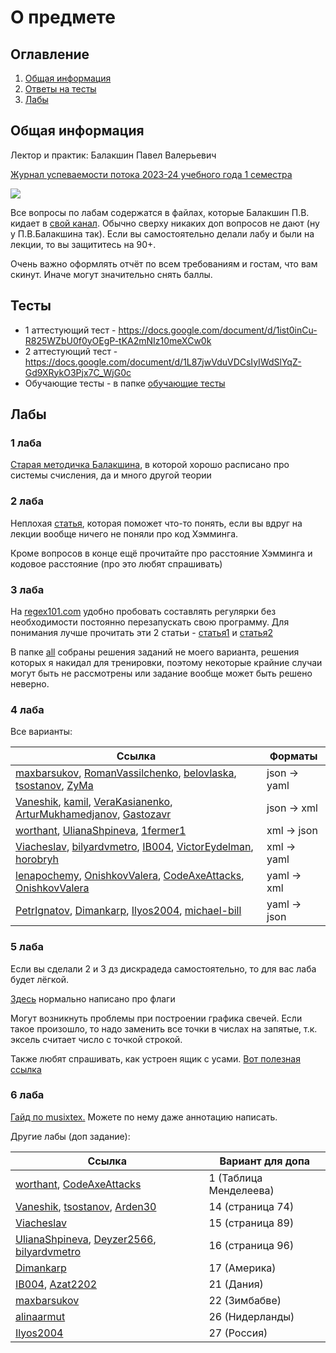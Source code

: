 # О предмете

## Оглавление

1. [Общая информация](#info)
2. [Ответы на тесты](#tests)
3. [Лабы](#labs)

## Общая информация <a name="info"></a>

Лектор и практик: Балакшин Павел Валерьевич

[Журнал успеваемости потока 2023-24 учебного года 1 семестра](https://docs.google.com/spreadsheets/d/1wYEDRJ5vYFfdKEqnAgb2tig-lnDwJK1-Lu-DUbmd23s)

![](https://i.imgur.com/M7oFGH8.jpg)

Все вопросы по лабам содержатся в файлах, которые Балакшин П.В. кидает в [свой канал](https://t.me/balakshin_students).
Обычно сверху никаких доп вопросов не дают (ну у П.В.Балакшина так). Если вы самостоятельно делали лабу и были на
лекции, то вы защититесь на 90+.

Очень важно оформлять отчёт по всем требованиям и гостам, что вам скинут. Иначе могут значительно снять баллы.

## Тесты <a name="tests"></a>

- 1 аттестующий тест - https://docs.google.com/document/d/1ist0inCu-R825WZbU0f0yOEgP-tKA2mNIz10meXCw0k
- 2 аттестующий тест - https://docs.google.com/document/d/1L87jwVduVDCsIyIWdSlYqZ-Gd9XRykO3Pjx7C_WjG0c
- Обучающие тесты - в папке [обучающие тесты](Обучающие%20тесты/)

## Лабы <a name="labs"></a>

### 1 лаба

[Старая методичка Балакшина](https://docs.yandex.ru/docs/view?tm=1694445050&tld=ru&lang=ru&name=%D0%9C%D0%B5%D1%82%D0%BE%D0%B4%D0%B8%D1%87%D0%BA%D0%B0.pdf&text=%D0%B0%D0%BB%D0%B3%D0%BE%D1%80%D0%B8%D1%82%D0%BC%20%D0%BF%D0%B5%D1%80%D0%B5%D0%B2%D0%BE%D0%B4%D0%B0%20%D0%B8%D0%B7%20%D1%81%D1%81%20%D0%B1%D0%B5%D1%80%D0%B3%D0%BC%D0%B0%D0%BD%D0%B0%20%D0%B2%2010&url=https%3A%2F%2Fpicloud.pw%2Fmedia%2Fresources%2Fposts%2F2018%2F02%2F19%2F%25D0%259C%25D0%25B5%25D1%2582%25D0%25BE%25D0%25B4%25D0%25B8%25D1%2587%25D0%25BA%25D0%25B0.pdf&lr=2&mime=pdf&l10n=ru&sign=4eeea649ee3954b1a7d05cb29f02a3cc&keyno=0&nosw=1&serpParams=tm%3D1694445050%26tld%3Dru%26lang%3Dru%26name%3D%25D0%259C%25D0%25B5%25D1%2582%25D0%25BE%25D0%25B4%25D0%25B8%25D1%2587%25D0%25BA%25D0%25B0.pdf%26text%3D%25D0%25B0%25D0%25BB%25D0%25B3%25D0%25BE%25D1%2580%25D0%25B8%25D1%2582%25D0%25BC%2B%25D0%25BF%25D0%25B5%25D1%2580%25D0%25B5%25D0%25B2%25D0%25BE%25D0%25B4%25D0%25B0%2B%25D0%25B8%25D0%25B7%2B%25D1%2581%25D1%2581%2B%25D0%25B1%25D0%25B5%25D1%2580%25D0%25B3%25D0%25BC%25D0%25B0%25D0%25BD%25D0%25B0%2B%25D0%25B2%2B10%26url%3Dhttps%253A%2F%2Fpicloud.pw%2Fmedia%2Fresources%2Fposts%2F2018%2F02%2F19%2F%2525D0%25259C%2525D0%2525B5%2525D1%252582%2525D0%2525BE%2525D0%2525B4%2525D0%2525B8%2525D1%252587%2525D0%2525BA%2525D0%2525B0.pdf%26lr%3D2%26mime%3Dpdf%26l10n%3Dru%26sign%3D4eeea649ee3954b1a7d05cb29f02a3cc%26keyno%3D0%26nosw%3D1),
в которой хорошо расписано про системы счисления, да и много другой теории

### 2 лаба

Неплохая [статья](https://habr.com/ru/articles/140611/), которая поможет что-то понять, если вы вдруг на лекции вообще
ничего не поняли про код Хэмминга.

Кроме вопросов в конце ещё прочитайте про расстояние Хэмминга и кодовое расстояние (про это любят спрашивать)

### 3 лаба

На [regex101.com](https://regex101.com/) удобно пробовать составлять регулярки без необходимости постоянно перезапускать
свою программу.
Для понимания лучше прочитать эти 2 статьи - [статья1](https://tproger.ru/translations/regular-expression-python)
и [статья2](https://habr.com/ru/articles/349860/)

В папке [all](Viacheslav/Лабораторные/lab3/all/) собраны решения заданий не моего варианта, решения которых я накидал
для тренировки, поэтому некоторые крайние случаи могут быть не рассмотрены или задание вообще может быть решено неверно.

### 4 лаба

Все варианты:

| Ссылка                                                                                                                                                                                                                                                                                                                                                                                                                                                                                                                                                                                                                                                             | Форматы      |
|--------------------------------------------------------------------------------------------------------------------------------------------------------------------------------------------------------------------------------------------------------------------------------------------------------------------------------------------------------------------------------------------------------------------------------------------------------------------------------------------------------------------------------------------------------------------------------------------------------------------------------------------------------------------|--------------|
| [maxbarsukov](https://github.com/maxbarsukov/itmo/tree/master/1%20%D0%B8%D0%BD%D1%84%D0%BE%D1%80%D0%BC%D0%B0%D1%82%D0%B8%D0%BA%D0%B0/%D0%BB%D0%B0%D0%B1%D0%BE%D1%80%D0%B0%D1%82%D0%BE%D1%80%D0%BD%D1%8B%D0%B5/lab4), [RomanVassilchenko](https://github.com/RomanVassilchenko/ITMO-My-Projects/tree/main/Year-1/Informatics%2C%20%D0%98%D0%BD%D1%84%D0%BE%D1%80%D0%BC%D0%B0%D1%82%D0%B8%D0%BA%D0%B0/lab4), [belovlaska](https://github.com/belovlaska/itmo/tree/main/Informatics/lab4), [tsostanov](https://github.com/MakeCheerfulUpload/laboratornaya-rabota-4-tsostanov), [ZyMa](https://github.com/MakeCheerfulUpload/laboratornaya-rabota-4-ZyMa-2/tree/main) | json -> yaml |
| [Vaneshik](https://github.com/Vaneshik/VT-Labs/tree/main/informatics/lab4), [kamil](https://github.com/pro100kamil/itmo/tree/master/labs/informatics/lab4), [VeraKasianenko](https://github.com/VeraKasianenko/Informatic_SE/tree/716cb1eb0215900c4201700104d779e0db0b8f7a/lab4), [ArturMukhamedjanov](https://github.com/MakeCheerfulUpload/laboratornaya-rabota-4-ArturMukhamedjanov), [Gastozavr](https://github.com/Gastozavr/itmo/tree/main/%D0%98%D0%BD%D1%84%D0%BE%D1%80%D0%BC%D0%B0%D1%82%D0%B8%D0%BA%D0%B0/lab4)                                                                                                                                          | json -> xml  |
| [worthant](https://github.com/worthant/Informatics/tree/main/lab4), [UlianaShpineva](https://github.com/MakeCheerfulUpload/laboratornaya-rabota-4-UlianaShpineva), [1fermer1](https://github.com/MakeCheerfulUpload/laboratornaya-rabota-4-1fermer1)                                                                                                                                                                                                                                                                                                                                                                                                               | xml -> json  |
| [Viacheslav](Viacheslav/Лабораторные/lab4/), [bilyardvmetro](https://github.com/bilyardvmetro/ITMO-System-Application-Software/tree/main/Informatics/Labs/Lab4), [IB004](https://github.com/MakeCheerfulUpload/laboratornaya-rabota-4-IB004), [VictorEydelman](https://github.com/MakeCheerfulUpload/laboratornaya-rabota-4-VictorEydelman), [horobryh](https://github.com/MakeCheerfulUpload/laboratornaya-rabota-4-horobryh)                                                                                                                                                                                                                                     | xml -> yaml  |
| [lenapochemy](https://github.com/MakeCheerfulUpload/laboratornaya-rabota-4-lenapochemy), [OnishkovValera](https://github.com/MakeCheerfulUpload/laboratornaya-rabota-4-OnishkovValera), [CodeAxeAttacks](https://github.com/CodeAxeAttacks/SystemApplicationSoftware-09.03.04-ITMO/tree/main/1st%20stage/%D0%B8%D0%BD%D1%84%D0%BE%D1%80%D0%BC%D0%B0%D1%82%D0%B8%D0%BA%D0%B0/%D0%BB%D0%B0%D0%B1%D1%8B/%D0%BB%D0%B0%D0%B1%D0%B0%204), [OnishkovValera](https://github.com/MakeCheerfulUpload/laboratornaya-rabota-4-OnishkovValera)                                                                                                                                  | yaml -> xml  |
| [PetrIgnatov](https://github.com/PetrIgnatov/InfLab4), [Dimankarp](https://github.com/MakeCheerfulUpload/laboratornaya-rabota-4-Dimankarp), [Ilyos2004](https://github.com/MakeCheerfulUpload/laboratornaya-rabota-4-Ilyos2004), [michael-bill](https://github.com/MakeCheerfulUpload/laboratornaya-rabota-4-michael-bill)                                                                                                                                                                                                                                                                                                                                         | yaml -> json |

### 5 лаба

Если вы сделали 2 и 3 дз дискрадеда самостоятельно, то для вас лаба будет лёгкой.

[Здесь](https://av-assembler.ru/asm/afd/asm-flags-register.htm) нормально написано про флаги

Могут возникнуть проблемы при построении графика свечей. Если такое произошло, то надо заменить все точки в числах на
запятые, т.к. эксель считает число с точкой строкой.

Также любят спрашивать, как устроен ящик с усами. [Вот полезная ссылка](https://excel-analytics.ru/yaschik-s-usami/)

### 6 лаба

[Гайд по musixtex.](https://habr.com/ru/articles/778518/) Можете по нему даже аннотацию написать.

Другие лабы (доп задание):

| Ссылка                                                                                                                                                                                                                                                                                                             | Вариант для допа       |
|--------------------------------------------------------------------------------------------------------------------------------------------------------------------------------------------------------------------------------------------------------------------------------------------------------------------|------------------------|
| [worthant](https://github.com/worthant/Informatics/tree/main/lab6), [CodeAxeAttacks](https://github.com/CodeAxeAttacks/SystemApplicationSoftware-09.03.04-ITMO/tree/main/1st%20stage/%D0%B8%D0%BD%D1%84%D0%BE%D1%80%D0%BC%D0%B0%D1%82%D0%B8%D0%BA%D0%B0/%D0%BB%D0%B0%D0%B1%D1%8B/%D0%BB%D0%B0%D0%B1%D0%B0%206)     | 1 (Таблица Менделеева) |
| [Vaneshik](https://github.com/Vaneshik/VT-Labs/tree/main/informatics/lab6), [tsostanov](https://github.com/MakeCheerfulUpload/laboratornaya-rabota-6-tsostanov/tree/main), [Arden30](https://github.com/MakeCheerfulUpload/laboratornaya-rabota-5-Arden30)                                                         | 14 (страница 74)       |
| [Viacheslav](Viacheslav/lab6/)                                                                                                                                                                                                                                                                                     | 15 (страница 89)       |
| [UlianaShpineva](https://github.com/MakeCheerfulUpload/laboratornaya-rabota-5-UlianaShpineva/tree/main), [Deyzer2566](https://github.com/MakeCheerfulUpload/laboratornaya-rabota-6-Deyzer2566), [bilyardvmetro](https://github.com/bilyardvmetro/ITMO-System-Application-Software/tree/main/Informatics/Labs/Lab6) | 16 (страница 96)       |
| [Dimankarp](https://github.com/MakeCheerfulUpload/laboratornaya-rabota-6-Dimankarp)                                                                                                                                                                                                                                | 17 (Америка)           |
| [IB004](https://github.com/MakeCheerfulUpload/laboratornaya-rabota-6-IB004/tree/main), [Azat2202](https://github.com/MakeCheerfulUpload/laboratornaya-rabota-5-Azat2202)                                                                                                                                           | 21 (Дания)             |
| [maxbarsukov](https://github.com/maxbarsukov/itmo/tree/master/1%20%D0%B8%D0%BD%D1%84%D0%BE%D1%80%D0%BC%D0%B0%D1%82%D0%B8%D0%BA%D0%B0/%D0%BB%D0%B0%D0%B1%D0%BE%D1%80%D0%B0%D1%82%D0%BE%D1%80%D0%BD%D1%8B%D0%B5/lab6)                                                                                                | 22 (Зимбабве)          |
| [alinaarmut](https://github.com/MakeCheerfulUpload/laboratornaya-rabota-5-alinaarmut/tree/main)                                                                                                                                                                                                                    | 26 (Нидерланды)        |
| [Ilyos2004](https://github.com/MakeCheerfulUpload/laboratornaya-rabota-6-Ilyos2004)                                                                                                                                                                                                                                | 27 (Россия)            |
